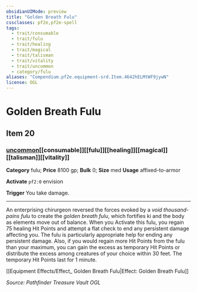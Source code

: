 ```yaml
---
obsidianUIMode: preview
title: "Golden Breath Fulu"
cssclasses: pf2e,pf2e-spell
tags:
  - trait/consumable
  - trait/fulu
  - trait/healing
  - trait/magical
  - trait/talisman
  - trait/vitality
  - trait/uncommon
  - category/fulu
aliases: "Compendium.pf2e.equipment-srd.Item.4642hELMtWF9jywN"
license: OGL
---
```

# Golden Breath Fulu
## Item 20
### [uncommon](uncommon "Uncommon Rarity Trait")[[consumable]][[fulu]][[healing]][[magical]][[talisman]][[vitality]]

**Category** fulu; 
**Price** 8100 gp; 
**Bulk** 0; **Size** med
**Usage** affixed-to-armor

**Activate** `pf2:0` envision

**Trigger** You take damage.

* * *

An enterprising chirurgeon reversed the forces evoked by a _void thousand-pains fulu_ to create the _golden breath fulu_, which fortifies ki and the body as elements move out of balance. When you Activate this fulu, you regain 75 healing Hit Points and attempt a flat check to end any persistent damage affecting you. The fulu is particularly appropriate help for ending any persistent damage. Also, if you would regain more Hit Points from the fulu than your maximum, you can gain the excess as temporary Hit Points or distribute the excess among creatures of your choice within 30 feet. The temporary Hit Points last for 1 minute.

[[Equipment Effects/Effect_ Golden Breath Fulu|Effect: Golden Breath Fulu]]

*Source: Pathfinder Treasure Vault*
*OGL*